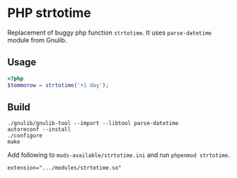 # PHP strtotime

Replacement of buggy php function `strtotime`. It uses `parse-datetime` module from Gnulib.

## Usage

```php
<?php
$tommorow = strtotime('+1 day');
```

## Build

```
./gnulib/gnulib-tool --import --libtool parse-datetime
autoreconf --install
./configure
make
```

Add following to `mods-available/strtotime.ini` and run `phpenmod strtotime`.

```
extension=".../modules/strtotime.so"
```
